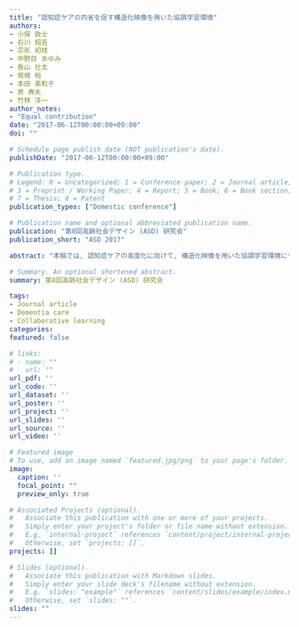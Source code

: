 ```yaml
---
title: "認知症ケアの内省を促す構造化映像を用いた協調学習環境"
authors:
- 小俣 敦士
- 石川 翔吾
- 宗形 初枝
- 中野目 あゆみ
- 香山 壮太
- 坂根 裕
- 本田 美和子
- 原 寿夫
- 竹林 洋一
author_notes:
- "Equal contribution"
date: "2017-06-12T00:00:00+09:00"
doi: ""

# Schedule page publish date (NOT publication's date).
publishDate: "2017-06-12T00:00:00+09:00"

# Publication type.
# Legend: 0 = Uncategorized; 1 = Conference paper; 2 = Journal article;
# 3 = Preprint / Working Paper; 4 = Report; 5 = Book; 6 = Book section;
# 7 = Thesis; 8 = Patent
publication_types: ["Domestic conference"]

# Publication name and optional abbreviated publication name.
publication: "第8回高齢社会デザイン (ASD) 研究会"
publication_short: "ASD 2017"

abstract: "本稿では, 認知症ケアの高度化に向けて, 構造化映像を用いた協調学習環境について述べる. 熟達者の指導をもとにケアを客観的に内省し, 技能習得を支援するための学習環境を構築した. 介護現場において, 全スタッフを対象とした協調学習を実施した. その結果, 構造化映像を用いた協調学習環境が学びの風土形成に有効であることが示された."

# Summary. An optional shortened abstract.
summary: 第8回高齢社会デザイン (ASD) 研究会

tags:
- Journal article
- Dementia care
- Collaborative learning
categories: 
featured: false

# links:
# - name: ""
#   url: ""
url_pdf: ''
url_code: ''
url_dataset: ''
url_poster: ''
url_project: ''
url_slides: ''
url_source: ''
url_video: ''

# Featured image
# To use, add an image named `featured.jpg/png` to your page's folder. 
image:
  caption: ''
  focal_point: ""
  preview_only: true

# Associated Projects (optional).
#   Associate this publication with one or more of your projects.
#   Simply enter your project's folder or file name without extension.
#   E.g. `internal-project` references `content/project/internal-project/index.md`.
#   Otherwise, set `projects: []`.
projects: []

# Slides (optional).
#   Associate this publication with Markdown slides.
#   Simply enter your slide deck's filename without extension.
#   E.g. `slides: "example"` references `content/slides/example/index.md`.
#   Otherwise, set `slides: ""`.
slides: ""
---
```

